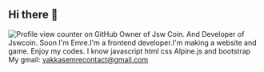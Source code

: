 ## Hi there 👋
![Profile view counter on GitHub](https://komarev.com/ghpvc/?username=vakkas1234)
Owner of Jsw Coin. And Developer of Jswcoin. Soon
I'm Emre.I'm a frontend developer.I'm making a website and game. Enjoy my codes. I know javascript html css  Alpine.js and bootstrap
My gmail: vakkasemrecontact@gmail.com
<!--
**vakkas1234/vakkas1234** is a ✨ _special_ ✨ repository because its `README.md` (this file) appears on your GitHub profile.

Here are some ideas to get you started:

- 🔭 I’m currently working on ...
- 🌱 I’m currently learning ...
- 👯 I’m looking to collaborate on ...
- 🤔 I’m looking for help with ...
- 💬 Ask me about ...
- 📫 How to reach me: ...
- 😄 Pronouns: ...
- ⚡ Fun fact: ...
-->
